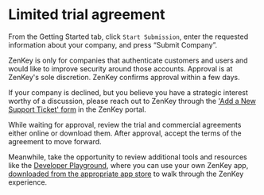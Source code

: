 # Limited trial agreement

From the Getting Started tab, click `Start Submission`, enter the requested information about your company, and press “Submit Company”. 

ZenKey is only for companies that authenticate customers and users and would like to improve security around those accounts. Approval is at ZenKey's sole discretion. ZenKey confirms approval within a few days.  

If your company is declined, but you believe you have a strategic interest worthy of a discussion, please reach out to ZenKey through the ['Add a New Support Ticket' form](https://portal.myzenkey.com/support-home) in the ZenKey portal.

While waiting for approval, review the trial and commercial agreements either online or download them. After approval, accept the terms of the agreement to move forward.

Meanwhile, take the opportunity to review additional tools and resources like the [Developer Playground](doc:playground), where you can use your own ZenKey app, [downloaded from the appropriate app store](https://myzenkey.com/download) to walk through the ZenKey experience.